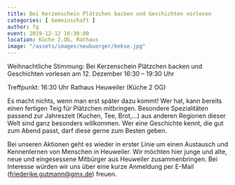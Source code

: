 ```yaml
---
title: Bei Kerzenschein Plätzchen backen und Geschichten vorlesen
categories: [ Gemeinschaft ]
author: fg
event: 2019-12-12 16:30:00
location: Küche 2.OG, Rathaus
image: "/assets/images/neubuerger/kekse.jpg"
---
```


Weihnachtliche Stimmung: Bei Kerzenschein Plätzchen backen und Geschichten vorlesen am 12. Dezember 16:30 – 19:30 Uhr

Treffpunkt: 16:30 Uhr Rathaus Heuweiler (Küche 2 OG)

Es macht nichts, wenn man erst später dazu kommt! 
Wer hat, kann bereits einen fertigen Teig für Plätzchen mitbringen. Besondere Spezialitäten passend zur Jahreszeit (Kuchen, Tee, Brot,…) aus anderen Regionen dieser Welt sind ganz besonders willkommen. Wer eine Geschichte kennt, die gut zum Abend passt, darf diese gerne zum Besten geben. 

Bei unseren Aktionen geht es wieder in erster Linie um einen Austausch und Kennenlernen von Menschen in Heuweiler. Wir möchten hier junge und alte, neue und eingesessene Mitbürger aus Heuweiler zusammenbringen.
Bei Interesse würden wir uns über eine kurze Anmeldung per E-Mail (friederike.gutmann@gmx.de) freuen. 
